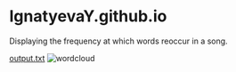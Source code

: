 # IgnatyevaY.github.io
Displaying the frequency at which words reoccur in a song.  

[output.txt](./Assignment%203/output.txt)
![wordcloud](./WordCloud/my-app/pusheen_wordcloud.png)

